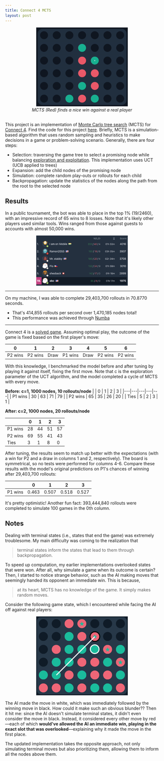 ```yaml
---
title: Connect 4 MCTS
layout: post
---
```

<div align="center">
    <img src="../assets/nice_win.gif" width="300"/><br>
    <em>MCTS (Red) finds a nice win against a real player</em>
</div><br>

This project is an implementation of [Monte Carlo tree search](https://en.wikipedia.org/wiki/Monte_Carlo_tree_search) (MCTS) for [Connect 4](https://en.wikipedia.org/wiki/Connect_Four). Find the code for this project [here](https://github.com/zaforf/connect-4). Briefly, MCTS is a simulation-based algorithm that uses random sampling and heuristics to make decisions in a game or problem-solving scenario. Generally, there are four steps:

- Selection: traversing the game tree to select a promising node while balancing [exploration and exploitation](https://en.wikipedia.org/wiki/Exploration-exploitation_dilemma). This implementation uses UCT (UCB applied to trees)
- Expansion: add the child nodes of the promising node
- Simulation: complete random play-outs or rollouts for each child
- Backpropagation: update the statistics of the nodes along the path from the root to the selected node

## Results

In a public tournament, the bot was able to place in the top 1% (19/2460), with an impressive record of 65 wins to 8 losses. Note that it's likely other players used similar tools. Wins ranged from those against guests to accounts with almost 50,000 wins.

<p align="center">
<img src="../assets/tournament.png" width="300"/>
</p>

---

On my machine, I was able to complete 29,403,700 rollouts in 70.8770 seconds.
- That's 414,855 rollouts per second over 1,470,185 nodes total!
- This performance was achieved through [Numba](https://numba.pydata.org/)

---

Connect 4 is a [solved game](https://en.wikipedia.org/wiki/Solved_game). Assuming optimal play, the outcome of the game is fixed based on the first player's move:

| 0 | 1 | 2 | 3 | 4 | 5 | 6 |
|---|---|---|---|---|---|---|
| P2 wins | P2 wins | Draw | P1 wins | Draw | P2 wins | P2 wins |

With this knowledge, I benchmarked the model before and after tuning by playing it against itself, fixing the first move. Note that c is the exploration parameter of the UCT algorithm, and the model completed a cycle of MCTS with every move.

**Before: c=1, 1000 nodes, 10 rollouts/node**
|   | 0 | 1 | 2 | 3 |
|---|---|---|---|---|
| P1 wins | 30 | 63 | 71 | 79 |
| P2 wins | 65 | 35 | 26 | 20 |
| Ties | 5 | 2 | 3 | 1 |

**After: c=2, 1000 nodes, 20 rollouts/node**

|   | 0 | 1 | 2 | 3 |
|---|---|---|---|---|
| P1 wins | 28 | 44 | 51 | 57 |
| P2 wins | 69 | 55 | 41 | 43 |
| Ties | 3 | 1 | 8 | 0 |

After tuning, the results seem to match up better with the expectations (with a win for P2 and a draw in columns 1 and 2, respectively). The board is symmetrical, so no tests were performed for columns 4-6. Compare these results with the model's original predictions on P1's chances of winning after 29,403,700 rollouts:

|   | 0 | 1 | 2 | 3 |
|---|---|---|---|---|
| P1 wins | 0.463 | 0.507 | 0.518 | 0.527 |

It's pretty optimistic! Another fun fact: 393,444,840 rollouts were completed to simulate 100 games in the 0th column.

## Notes

Dealing with terminal states (i.e., states that end the game) was extremely troublesome. My main difficulty was coming to the realization that

> terminal states inform the states that lead to them through backpropagation.

To speed up computation, my earlier implementations overlooked states that were won. After all, why simulate a game when its outcome is certain? Then, I started to notice strange behavior, such as the AI making moves that seemingly handed its opponent an immediate win. This is because,

> at its heart, MCTS has no knowledge of the game. It simply makes random moves.

Consider the following game state, which I encountered while facing the AI off against real players:

<p align="center">
<img src="../assets/blunder.png" width="300"/>
</p>

The AI made the move in white, which was immediately followed by the winning move in black. How could it make such an obvious blunder?? Then it hit me: since the AI doesn't simulate terminal states, it didn't even consider the move in black. Instead, it considered every other move by red—each of which **would've allowed the AI an immediate win, playing in the exact slot that was overlooked**—explaining why it made the move in the first place.

The updated implementation takes the opposite approach, not only simulating terminal moves but also prioritizing them, allowing them to inform all the nodes above them.